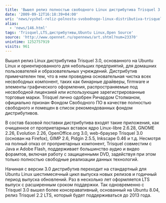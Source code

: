 ```yaml
---
title: 'Вышел релиз полностью свободного Linux дистрибутива Trisquel 3.0'
date: '2009-09-12T16:18:39+04:00'
uri: 'news/vyshel-reliz-polnostu-svobodnogo-linux-distributiva-trisquel-3-0'
alias: 
  - 'news/146.html'
tags: 'Trisquel,LTS,дистрибутивы,Ubuntu Linux,Open Source'
source: 'http://www.opennet.ru/opennews/art.shtml?num=23370'
unixtime: 1252757919
visits: 961
---
```

Вышел релиз Linux дистрибутива Trisquel 3.0, основанного на Ubuntu Linux и ориентированного для небольших предприятий, для домашних пользователей и образовательных учреждений. Дистрибутив примечателен тем, что в нем проведена основательная чистка всех несвободных компонент, таких как бинарные драйверы, firmware и элементы графического оформления, распространяемые под несвободной лицензией или использующие зарегистрированные торговые марки. Trisquel лично одобрен Ричардом Столманом, официально признан Фондом Свободного ПО в качестве полностью свободного и помещен в список рекомендованных фондом дистрибутивов.

В состав базовой поставки дистрибутива входят такие приложения, как очищенное от проприетарных вставок ядро Linux-libre 2.6.28, GNOME 2.26, Evolution 2.26, OpenOffice.org 3.0, web-браузер Trisquel 3.0 (основан на Firefox), GIMP 2.6, Pidgin 2.5.5, Inkscape 0.46 и т.д. Несмотря на полный отказ от проприетарных компонент, Trisquel совместим с Java и Adobe Flash, поддерживает большинство аудио и видео форамтов, включая работу с защищенными DVD, задействуя при этом только полностью свободные реализации данных технологий.

Начиная с версии 3.0 дистрибутив переходит на стандартный для Ubuntu Linux шестимесячный цикл выпуска новых релизов и годичный период выпуска обновлений. Раз в несколько лет оформляется LTS выпуск с расширенным сроком поддержки. Так одновременно с Trisquel 3.0 вышел более консеравативный, основанный на Ubuntu 8.04, релиз Trisquel 2.2 LTS, который будет поддерживаться до 2013 года.
